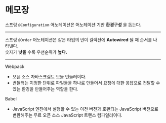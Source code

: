 # 메모장  

스프링 ```@Configuration``` 어노테이션은 어노테이션 기반 __환경구성__ 을 돕는다.

---  

스프링 ```@Order``` 어노테이션은 같은 타입의 빈이 컬렉션에 __Autowired__ 될 때 순서를 나타낸다.  
숫자가 __낮을__ 수록 우선순위가 __높다.__  

---

Webpack
*  오픈 소스 자바스크림트 모듈 번들러이다.  
  * 번들러는 지정한 단위로 파일들을 하나로 만들어서 요청에 대한 응답으로 전달할 수 있는 환경을 만들어주는 역할을 한다.

Babel  
* JavaScript 엔진에서 실행할 수 있는 이전 버전과 호환되는 JavaScript 버전으로 변환해주는 무료 오픈 소스 JavaScript 트랜스 컴파일러이다.